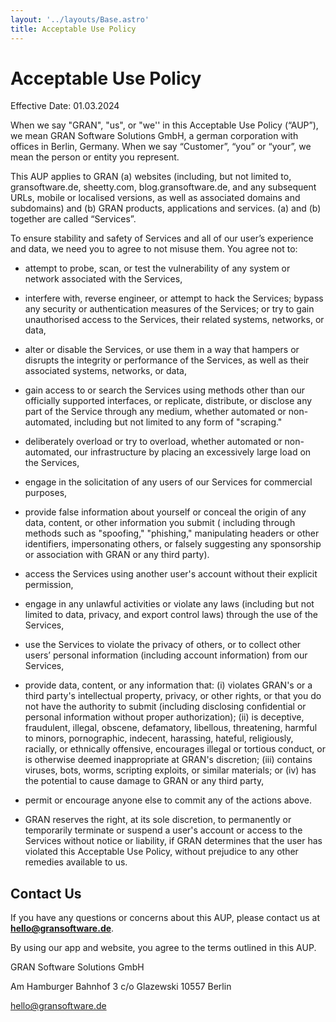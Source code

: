 ```yaml
---
layout: '../layouts/Base.astro'
title: Acceptable Use Policy
---
```


# Acceptable Use Policy

Effective Date: 01.03.2024

When we say "GRAN", "us", or "we'' in this Acceptable Use Policy (“AUP”), we mean GRAN Software Solutions GmbH, a german
corporation with offices in Berlin, Germany. When we say “Customer”, “you” or “your”, we mean the person or entity you
represent.

This AUP applies to GRAN (a) websites (including, but not limited to, gransoftware.de, sheetty.com,
blog.gransoftware.de, and any subsequent URLs, mobile or localised versions, as well as associated domains and
subdomains) and (b) GRAN products, applications and services. (a) and (b) together are called “Services”.

To ensure stability and safety of Services and all of our user’s experience and data, we need you to agree to not misuse
them. You agree not to:

* attempt to probe, scan, or test the vulnerability of any system or network associated with the Services,
* interfere with, reverse engineer, or attempt to hack the Services; bypass any security or authentication measures of
  the Services; or try to gain unauthorised access to the Services, their related systems, networks, or data,
* alter or disable the Services, or use them in a way that hampers or disrupts the integrity or performance of the
  Services, as well as their associated systems, networks, or data,
* gain access to or search the Services using methods other than our officially supported interfaces, or replicate,
  distribute, or disclose any part of the Service through any medium, whether automated or non-automated, including but
  not limited to any form of "scraping."
* deliberately overload or try to overload, whether automated or non-automated, our infrastructure by placing an
  excessively large load on the Services,
* engage in the solicitation of any users of our Services for commercial purposes,
* provide false information about yourself or conceal the origin of any data, content, or other information you submit (
  including through methods such as "spoofing," "phishing," manipulating headers or other identifiers, impersonating
  others, or falsely suggesting any sponsorship or association with GRAN or any third party).
* access the Services using another user's account without their explicit permission,
* engage in any unlawful activities or violate any laws (including but not limited to data, privacy, and export control
  laws) through the use of the Services,
* use the Services to violate the privacy of others, or to collect other users’ personal information (including account
  information) from our Services,
* provide data, content, or any information that: (i) violates GRAN's or a third party's intellectual property, privacy,
  or other rights, or that you do not have the authority to submit (including disclosing confidential or personal
  information without proper authorization); (ii) is deceptive, fraudulent, illegal, obscene, defamatory, libellous,
  threatening, harmful to minors, pornographic, indecent, harassing, hateful, religiously, racially, or ethnically
  offensive, encourages illegal or tortious conduct, or is otherwise deemed inappropriate at GRAN's discretion; (iii)
  contains viruses, bots, worms, scripting exploits, or similar materials; or (iv) has the potential to cause damage to
  GRAN or any third party,
* permit or encourage anyone else to commit any of the actions above.

* GRAN reserves the right, at its sole discretion, to permanently or temporarily terminate or suspend a user's account
  or access to the Services without notice or liability, if GRAN determines that the user has violated this Acceptable
  Use Policy, without prejudice to any other remedies available to us.

## Contact Us

If you have any questions or concerns about this AUP, please contact us at **hello@gransoftware.de**.

By using our app and website, you agree to the terms outlined in this AUP.

GRAN Software Solutions GmbH

Am Hamburger Bahnhof 3
c/o Glazewski
10557 Berlin

hello@gransoftware.de